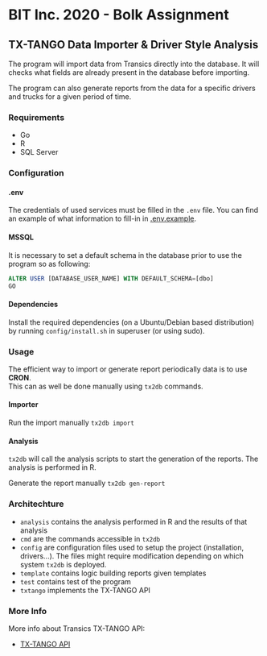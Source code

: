 # BIT Inc. 2020 - Bolk Assignment

## TX-TANGO Data Importer & Driver Style Analysis

The program will import data from Transics directly into the database.
It will checks what fields are already present in the database before importing.

The program can also generate reports from the data for a specific drivers and trucks for a given period of time.

### Requirements

* Go
* R
* SQL Server

### Configuration

#### .env

The credentials of used services must be filled in the `.env` file. You can find an example of what information to fill-in in [.env.example](.env.example).

#### MSSQL

It is necessary to set a default schema in the database prior to use the program so as following:

```sql
ALTER USER [DATABASE_USER_NAME] WITH DEFAULT_SCHEMA=[dbo]
GO

```

#### Dependencies

Install the required dependencies (on a Ubuntu/Debian based distribution) by running `config/install.sh` in superuser (or using sudo).

### Usage

The efficient way to import or generate report periodically data is to use **CRON**.  
This can as well be done manually using `tx2db` commands.

#### Importer

Run the import manually
```tx2db import```

#### Analysis

`tx2db` will call the analysis scripts to start the generation of the reports.
The analysis is performed in R.

Generate the report manually
```tx2db gen-report```

### Architechture

* ```analysis``` contains the analysis performed in R and the results of that analysis
* ```cmd``` are the commands accessible in `tx2db`
* ```config``` are configuration files used to setup the project (installation, drivers...). The files might require modification depending on which system `tx2db` is deployed.
* ```template``` contains logic building reports given templates
* ```test``` contains test of the program
* ```txtango``` implements the TX-TANGO API


### More Info

More info about Transics TX-TANGO API:
* [TX-TANGO API](http://integratorsprod.transics.com/OperationOverview.aspx)
